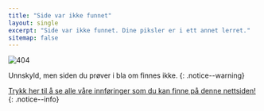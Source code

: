 ```yaml
---
title: "Side var ikke funnet"
layout: single
excerpt: "Side var ikke funnet. Dine piksler er i ett annet lerret."
sitemap: false
---
```


![404](/images/404.jpg)

Unnskyld, men siden du prøver i bla om finnes ikke.
{: .notice--warning}

[Trykk her til å se alle våre innføringer som du kan finne på denne nettsiden!](site-navigation)
{: .notice--info}
